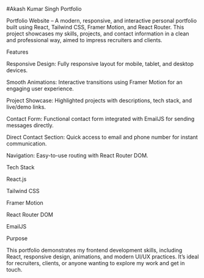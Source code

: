 #Akash Kumar Singh Portfolio

Portfolio Website – A modern, responsive, and interactive personal portfolio built using React, Tailwind CSS, Framer Motion, and React Router. This project showcases my skills, projects, and contact information in a clean and professional way, aimed to impress recruiters and clients.

Features

Responsive Design: Fully responsive layout for mobile, tablet, and desktop devices.

Smooth Animations: Interactive transitions using Framer Motion for an engaging user experience.

Project Showcase: Highlighted projects with descriptions, tech stack, and live/demo links.

Contact Form: Functional contact form integrated with EmailJS for sending messages directly.

Direct Contact Section: Quick access to email and phone number for instant communication.

Navigation: Easy-to-use routing with React Router DOM.

Tech Stack

React.js

Tailwind CSS

Framer Motion

React Router DOM

EmailJS

Purpose

This portfolio demonstrates my frontend development skills, including React, responsive design, animations, and modern UI/UX practices. It’s ideal for recruiters, clients, or anyone wanting to explore my work and get in touch.
